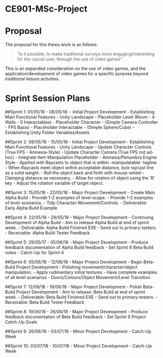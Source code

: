 # CE901-MSc-Project

# Proposal
The proposal for this thesis work is as follows:
>"Is it possible, to make traditional surveys more engaging/interesting for the casual user, through the use of video games"

This is an expanded consideration on the use of video games, and the application/development of video games for a specific purpose beyond traditional leisure activities.

# Sprint Session Plans
##Sprint 1: 01/05/18 - 08/05/18:
	- Initial Project Development
	- Establishing Main Functional Features
		- Unity Landscape
			- Placeholder Level (Room - 4 Walls - 0 Interactables)
			- Placeholder Character - (Simple Camera Controller - FPS Basis)
			- Placeholder Interactable - (Simple Sphere/Cube)
	- Establishing Unity Folder Variables/Assets
	
##Sprint 2: 08/05/18 - 15/05/18
	- Initial Project Development
	- Establishing Main Functional Features
		- Unity Landscape
			- Update Character Controls (True FPS - Amnesia-Style)
			- Update Character Camera (True FPS not ad-hoc)
			- Integrate Item Manipulation Placeholder
				- Amnesia/Penumbra Engine Style
				- Applied with Raycasts to object that is within -manipulatable- tagline
				- When Raycasts meet object within acceptable distance, lock raycast line as a solid weight.
				- Roll the object back and forth with mouse-wheel
					- Clamping distance as necessary.
				- Allow for rotation of object using the 'R' key
					- Adjust the rotation variable of target object.

##Sprint 3: 15/05/18 - 22/05/18
	- Major Project Development
	- Create Main Alpha Build
		- Provide 1-2 examples of level-scape.
		- Provide 1-2 examples of level-scenarios.
		- Tidy Character-Movement/Controls.
		- Deliverable: Early Alpha Build Example

##Sprint 4: 22/05/18 - 29/05/18
	- Major Project Development
	- Continuing Development of Alpha Build
		- Aim to release Alpha Build at end of sprint week.
		- Deliverable: Alpha Build Finished EXE - Send out to primary-testers.
		- Receivable: Alpha Build Tester Feedback
		
##Sprint 5: 29/05/17 - 05/06/18
	- Major Project Development
	- Produce feedback documentation of Alpha Build feedback
	- Set Sprint 6 Beta Build notes
	- Catch-Up for Sprint 4
	
##Sprint 6: 05/06/18 - 12/06/18
	- Major Project Development
	- Begin Beta-Build Project Development
		- Polishing movement/character/object manipulation.
		- Apply rudimentary initial textures
		- Have complete examples of all level-scenarios
			- Doors/Colours/Object Movement/Level Transition
			
##Sprint 7: 12/06/18 - 19/06/18
	- Major Project Development
	- Polish Beta-Build Project Development
		- Aim to release: Beta Build at end of sprint week.
		- Deliverable: Beta Build Finished EXE - Send out to primary-testers.
		- Receivable: Beta Build Tester Feedback
		
##Sprint 8: 19/06/18 - 26/06/18
	- Major Project Development
	- Produce feedback documentation of Beta Build Feedback
	- Set Sprint 9 Project Catch-Up Goals
	
##Sprint 9: 26/06/18 - 03/07/18
	- Minor Project Development
	- Catch-Up Week
	
##Sprint 10: 03/07/18 - 10/07/18
	- Minor Project Development
	- Catch-Up Week